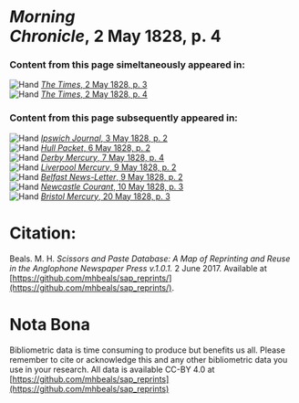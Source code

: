 # *Morning Chronicle*, 2 May 1828, p. 4  
  
### Content from this page simeltaneously appeared in:  
![Hand](http://scissorsandpaste.net/wp-content/uploads/2017/06/smallhandpointer.png) [*The Times*, 2 May 1828, p. 3](https://mhbeals.github.io/sap_html/The-Times/The-Times-2-May-1828-p-3)  
![Hand](http://scissorsandpaste.net/wp-content/uploads/2017/06/smallhandpointer.png) [*The Times*, 2 May 1828, p. 4](https://mhbeals.github.io/sap_html/The-Times/The-Times-2-May-1828-p-4)  
  
### Content from this page subsequently appeared in:  
![Hand](http://scissorsandpaste.net/wp-content/uploads/2017/06/smallhandpointer.png) [*Ipswich Journal*, 3 May 1828, p. 2](https://mhbeals.github.io/sap_html/Ipswich-Journal/Ipswich-Journal-3-May-1828-p-2)  
![Hand](http://scissorsandpaste.net/wp-content/uploads/2017/06/smallhandpointer.png) [*Hull Packet*, 6 May 1828, p. 2](https://mhbeals.github.io/sap_html/Hull-Packet/Hull-Packet-6-May-1828-p-2)  
![Hand](http://scissorsandpaste.net/wp-content/uploads/2017/06/smallhandpointer.png) [*Derby Mercury*, 7 May 1828, p. 4](https://mhbeals.github.io/sap_html/Derby-Mercury/Derby-Mercury-7-May-1828-p-4)  
![Hand](http://scissorsandpaste.net/wp-content/uploads/2017/06/smallhandpointer.png) [*Liverpool Mercury*, 9 May 1828, p. 2](https://mhbeals.github.io/sap_html/Liverpool-Mercury/Liverpool-Mercury-9-May-1828-p-2)  
![Hand](http://scissorsandpaste.net/wp-content/uploads/2017/06/smallhandpointer.png) [*Belfast News-Letter*, 9 May 1828, p. 2](https://mhbeals.github.io/sap_html/Belfast-News-Letter/Belfast-News-Letter-9-May-1828-p-2)  
![Hand](http://scissorsandpaste.net/wp-content/uploads/2017/06/smallhandpointer.png) [*Newcastle Courant*, 10 May 1828, p. 3](https://mhbeals.github.io/sap_html/Newcastle-Courant/Newcastle-Courant-10-May-1828-p-3)  
![Hand](http://scissorsandpaste.net/wp-content/uploads/2017/06/smallhandpointer.png) [*Bristol Mercury*, 20 May 1828, p. 3](https://mhbeals.github.io/sap_html/Bristol-Mercury/Bristol-Mercury-20-May-1828-p-3)  


# Citation: 

Beals. M. H. *Scissors and Paste Database: A Map of Reprinting and Reuse in the Anglophone Newspaper Press v.1.0.1.* 2 June 2017. Available at [https://github.com/mhbeals/sap_reprints/](https://github.com/mhbeals/sap_reprints/). 

# Nota Bona

Bibliometric data is time consuming to produce but benefits us all. Please remember to cite or acknowledge this and any other bibliometric data you use in your research. All data is available CC-BY 4.0 at [https://github.com/mhbeals/sap_reprints](https://github.com/mhbeals/sap_reprints)
